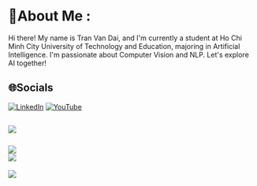 # 💫About Me :
Hi there! My name is Tran Van Dai, and I'm currently a student at Ho Chi Minh City University of Technology and Education, majoring in Artificial Intelligence. I'm passionate about Computer Vision and NLP. Let's explore AI together!

## 🌐Socials
[![LinkedIn](https://img.shields.io/badge/LinkedIn-%230077B5.svg?logo=linkedin&logoColor=white)](https://linkedin.com/in/www.linkedin.com/in/superbiggg) [![YouTube](https://img.shields.io/badge/YouTube-%23FF0000.svg?logo=YouTube&logoColor=white)](https://youtube.com/c/www.youtube.com/@VanwDai) 

![](https://github-readme-stats.vercel.app/api?username=OnlyBiggg&theme=tokyonight&hide_border=false&include_all_commits=false&count_private=false)<br/><br/>
![](https://github-readme-streak-stats.herokuapp.com/?user=OnlyBiggg&theme=tokyonight&hide_border=false)<br/>
![](https://github-readme-stats.vercel.app/api/top-langs/?username=OnlyBiggg&theme=tokyonight&hide_border=false&include_all_commits=false&count_private=false&layout=compact)
---
[![](https://visitcount.itsvg.in/api?id=OnlyBiggg&icon=0&color=0)](https://visitcount.itsvg.in)
